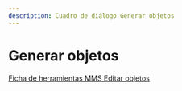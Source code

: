 ```yaml
---
description: Cuadro de diálogo Generar objetos
---
```


# Generar objetos

[Ficha de herramientas MMS Editar objetos](./)

